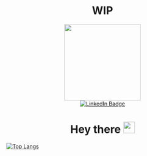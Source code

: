 <div id="header" align="center">
  <h1>WIP</h1>
  <img src="https://media.giphy.com/media/3Wv3XrEVBJE5YYfrQJ/giphy.gif" width="200"/>
  
  <div id="badges">
    <a href="https://www.linkedin.com/in/david-llamas-monras-8897b6266/">
      <img src="https://img.shields.io/badge/LinkedIn-blue?style=for-the-badge&logo=linkedin&logoColor=white" alt="LinkedIn Badge"/>
    </a>
  </div>

  <h1>
    Hey there
    <img src="https://media.giphy.com/media/hvRJCLFzcasrR4ia7z/giphy.gif" width="30px"/>
  </h1>
</div>

[![Top Langs](https://github-readme-stats.vercel.app/api/top-langs/?username=inmortia)](https://github.com/anuraghazra/github-readme-stats)

<!---
Inmortia/Inmortia is a ✨ special ✨ repository because its `README.md` (this file) appears on your GitHub profile.
You can click the Preview link to take a look at your changes.
--->
